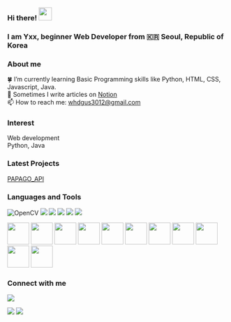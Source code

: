 ### Hi there! <img src="https://raw.githubusercontent.com/MartinHeinz/MartinHeinz/master/wave.gif" width="30px">
### I am Yxx, beginner Web Developer from :kr: Seoul, Republic of Korea 

### About me

:four_leaf_clover: I’m currently learning Basic Programming skills like Python, HTML, CSS, Javascript, Java.<br/>
:pencil: Sometimes I write articles on [Notion](https://Notion.so/) <br/> <!-- Add a links-->
📫 How to reach me: whdgus3012@gmail.com <br/>

### Interest

Web development <br/>
Python, Java <br/>

### Latest Projects
[PAPAGO_API](https://github.com/yxxjxxxhxxx/papago)

### Languages and Tools
<p>
<img alt="OpenCV" src="https://img.shields.io/badge/OpenCV-0000?style=flat-square&logo=OpenCV&logoColor=white" />
<img src="https://img.shields.io/badge/HTML5-E34F26?&style=flat-square&logo=html5&logoColor=white"/> 
<img src="https://img.shields.io/badge/CSS3-1572B6?style=flat-square&logo=css3&logoColor=white" /> 
<img src="https://img.shields.io/badge/JavaScript-323330?style=flat-square&logo=javascript&logoColor=F7DF1E" />
<img src="https://img.shields.io/badge/Python-3766AB?style=flat-square&logo=Python&logoColor=white"/> 
<img src="https://img.shields.io/badge/Raspberry Pi-orange?style=flat-square&logo=Raspberry Pi&logoColor=A22846"/>
<!-- <img>태크 alt "올려놓으면 나오는 이미지" src = "shield.io 주소 / openCV-배경색? style= 보여질 형태&로고 = 로고이름(회사이름)&logoColor="글자색" -->
</p>

<p>

<img src="https://cdn.jsdelivr.net/gh/devicons/devicon/icons/html5/html5-original-wordmark.svg" width="50" height="50"/>
<img src="https://cdn.jsdelivr.net/gh/devicons/devicon/icons/css3/css3-original-wordmark.svg" width="50" height="50"/>
<img src="https://cdn.jsdelivr.net/gh/devicons/devicon/icons/javascript/javascript-original.svg" width="50" height="50"/>
<img src="https://cdn.jsdelivr.net/gh/devicons/devicon/icons/python/python-original-wordmark.svg" width="50" height="50"/>
<img src="https://cdn.jsdelivr.net/gh/devicons/devicon/icons/java/java-original-wordmark.svg" width="50" height="50"/>
<img src="https://cdn.jsdelivr.net/gh/devicons/devicon/icons/vscode/vscode-original-wordmark.svg" width="50" height="50"/>
<img src="https://cdn.jsdelivr.net/gh/devicons/devicon/icons/django/django-plain-wordmark.svg" width="50" height="50" />
<img src="https://cdn.jsdelivr.net/gh/devicons/devicon/icons/opencv/opencv-original-wordmark.svg" width="50" height="50" />
<img src="https://cdn.jsdelivr.net/gh/devicons/devicon/icons/raspberrypi/raspberrypi-original.svg" width="50" height="50" />
<img src="https://cdn.jsdelivr.net/gh/devicons/devicon/icons/tensorflow/tensorflow-original.svg" width="50" height="50" />
<img src="https://cdn.jsdelivr.net/gh/devicons/devicon/icons/putty/putty-original.svg" width="50" height="50" />
</p>

### Connect with me

<p>
<a href="https://mail.google.com/"><img src="https://img.shields.io/badge/Gmail-D14836?style=for-the-badge&logo=gmail&logoColor=white"/></a>
<!-- ="<img src="https://img.shields.io/badge/Line-00C300?style=for-the-badge&logo=line&logoColor=white"/> -->
</p>

<!-- status bar -->
  <img src="https://github-readme-stats.vercel.app/api?username=yxxjxxxhxxx&layout=compact&show_icons=true&theme=vue&hide_border=true" />
  <img src="https://github-readme-stats.vercel.app/api/top-langs/?username=yxxjxxxhxxx&layout=compact&theme=vue&hide_border=true" />

